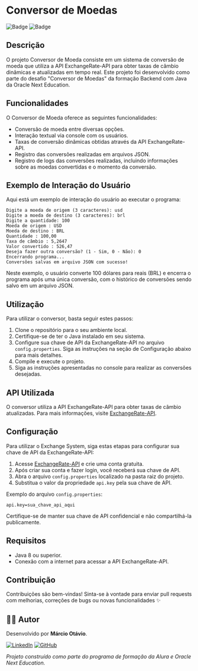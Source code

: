 # Conversor de Moedas

![Badge](https://img.shields.io/badge/Status-Finalizado-brightgreen)
![Badge](https://img.shields.io/badge/Challenge-ONE%20%2B%20Alura-blue)

## Descrição
O projeto Conversor de Moeda consiste em um sistema de conversão de moeda que utiliza a API ExchangeRate-API para obter taxas de câmbio dinâmicas e atualizadas em tempo real. Este projeto foi desenvolvido como parte do desafio "Conversor de Moedas" da formação Backend com Java da Oracle Next Education.

## Funcionalidades
O Conversor de Moeda oferece as seguintes funcionalidades:
- Conversão de moeda entre diversas opções.
- Interação textual via console com os usuários.
- Taxas de conversão dinâmicas obtidas através da API ExchangeRate-API.
- Registro das conversões realizadas em arquivos JSON.
- Registro de logs das conversões realizadas, incluindo informações sobre as moedas convertidas e o momento da conversão.


## Exemplo de Interação do Usuário
Aqui está um exemplo de interação do usuário ao executar o programa:

```plaintext
Digite a moeda de origem (3 caracteres): usd
Digite a moeda de destino (3 caracteres): brl
Digite a quantidade: 100
Moeda de origem : USD
Moeda de destino : BRL
Quantidade : 100,00
Taxa de câmbio : 5,2647
Valor convertido : 526,47
Deseja fazer outra conversão? (1 - Sim, 0 - Não): 0
Encerrando programa...
Conversões salvas em arquivo JSON com sucesso!
```

Neste exemplo, o usuário converte 100 dólares para reais (BRL) e encerra o programa após uma única conversão, com o histórico de conversões sendo salvo em um arquivo JSON.

## Utilização
Para utilizar o conversor, basta seguir estes passos:
1. Clone o repositório para o seu ambiente local.
2. Certifique-se de ter o Java instalado em seu sistema.
3. Configure sua chave de API da ExchangeRate-API no arquivo `config.properties`. Siga as instruções na seção de Configuração abaixo para mais detalhes.
4. Compile e execute o projeto.
5. Siga as instruções apresentadas no console para realizar as conversões desejadas.

## API Utilizada
O conversor utiliza a API ExchangeRate-API para obter taxas de câmbio atualizadas. Para mais informações, visite [ExchangeRate-API](https://www.exchangerate-api.com/).

## Configuração
Para utilizar o Exchange System, siga estas etapas para configurar sua chave de API da ExchangeRate-API:

1. Acesse [ExchangeRate-API](https://www.exchangerate-api.com/) e crie uma conta gratuita.
2. Após criar sua conta e fazer login, você receberá sua chave de API.
3. Abra o arquivo `config.properties` localizado na pasta raiz do projeto.
4. Substitua o valor da propriedade `api.key` pela sua chave de API.

Exemplo do arquivo `config.properties`:
```
api.key=sua_chave_api_aqui
```

Certifique-se de manter sua chave de API confidencial e não compartilhá-la publicamente.

## Requisitos
- Java 8 ou superior.
- Conexão com a internet para acessar a API ExchangeRate-API.

## Contribuição
Contribuições são bem-vindas! Sinta-se à vontade para enviar pull requests com melhorias, correções de bugs ou novas funcionalidades ✨

## 👨‍💻 Autor

Desenvolvido por **Márcio Otávio**.

[![LinkedIn](https://img.shields.io/badge/LinkedIn-0077B5?style=for-the-badge&logo=linkedin&logoColor=white)](https://www.linkedin.com/in/marcio-otavio/)
[![GitHub](https://img.shields.io/badge/GitHub-181717?style=for-the-badge&logo=github&logoColor=white)](https://github.com/MarcioOtavio)

*Projeto construído como parte do programa de formação da Alura e Oracle Next Education.*

